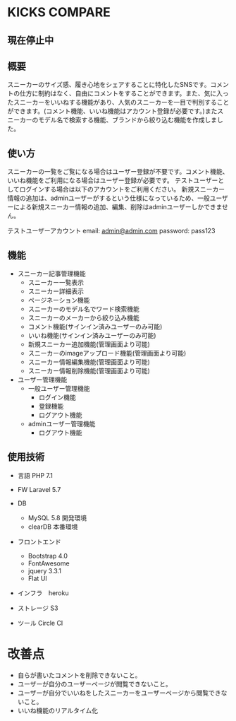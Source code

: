 # KICKS COMPARE


##  現在停止中

## 概要
 スニーカーのサイズ感、履き心地をシェアすることに特化したSNSです。コメントの仕方に制約はなく、自由にコメントをすることができます。また、気に入ったスニーカーをいいねする機能があり、人気のスニーカーを一目で判別することができます。(コメント機能、いいね機能はアカウント登録が必要です。)またスニーカーのモデル名で検索する機能、ブランドから絞り込む機能を作成しました。

 ## 使い方
 スニーカーの一覧をご覧になる場合はユーザー登録が不要です。コメント機能、いいね機能をご利用になる場合はユーザー登録が必要です。
 テストユーザーとしてログインする場合は以下のアカウントをご利用ください。
 新規スニーカー情報の追加は、adminユーザーがするという仕様になっているため、一般ユーザーによる新規スニーカー情報の追加、編集、削除はadminユーザーしかできません。

 テストユーザーアカウント
 email: admin@admin.com
 password: pass123


## 機能
* スニーカー記事管理機能
    * スニーカー一覧表示
    * スニーカー詳細表示
    * ページネーション機能
    * スニーカーのモデル名でワード検索機能
    * スニーカーのメーカーから絞り込み機能
    * コメント機能(サインイン済みユーザーのみ可能)
    * いいね機能(サインイン済みユーザーのみ可能)
    * 新規スニーカー追加機能(管理画面より可能)
    * スニーカーのimageアップロード機能(管理画面より可能)
    * スニーカー情報編集機能(管理画面より可能)
    * スニーカー情報削除機能(管理画面より可能)
* ユーザー管理機能
    * 一般ユーザー管理機能
        * ログイン機能
        * 登録機能
        * ログアウト機能
    * adminユーザー管理機能
        * ログアウト機能


## 使用技術
* 言語
    PHP 7.1
* FW
    Laravel 5.7
* DB
    * MySQL 5.8 開発環境
    * clearDB 本番環境

* フロントエンド
    * Bootstrap 4.0
    * FontAwesome
    * jquery 3.3.1
    * Flat UI

* インフラ　heroku

* ストレージ
    S3
* ツール
    Circle CI

# 改善点
* 自らが書いたコメントを削除できないこと。
* ユーザーが自分のユーザーページが閲覧できないこと。
* ユーザーが自分でいいねをしたスニーカーをユーザーページから閲覧できないこと。
* いいね機能のリアルタイム化

